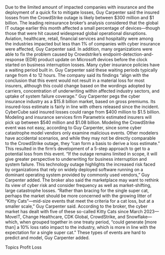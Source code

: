 Due to the limited amount of impacted companies with insurance and the deployment of a quick fix to mitigate losses, Guy Carpenter said the insured losses from the CrowdStrike outage is likely between $300 million and $1 billion.
The leading reinsurance broker’s analysis considered that the global IT outage earlier this month affected a small percentage of devices—though those that were hit caused widespread global operational disruptions. Aviation, healthcare, retail, financial services and hospitality were among the industries impacted but less than 1% of companies with cyber insurance were affected, Guy Carpenter said.
In addition, many organizations were able to fix the problem caused by Crowdstrike’s endpoint-detection-and-response (EDR) product update on Microsoft devices before the clock started on business interruption losses. Many cyber insurance policies have a waiting period built in. Guy Carpenter said these waiting periods typically range from 4 to 12 hours.
The company said its findings “align with the conclusion that this event would not result in a material loss for most insurers, although this could change based on the wordings adopted by carriers, concentration of underwriting within affected industry sectors, and uptake of system failure coverage.”
Guy Carpenter pegs the cyber insurance industry as a $15.8 billion market, based on gross premiums. Its insured-loss estimate is fairly in line with others released since the incident. CyberCube said insured losses could range from $400 million to $1.5 billion. Modeling and insurance services firm Parametrix estimated insurers will pick up between $540 million and $1.08 billion.
Modeling the CrowdStrike event was not easy, according to Guy Carpenter, since some cyber catastrophe model vendors only examine malicious events. Other modelers have accidental scenarios, and while they may not be directly comparable to the CrowdStrike outage, they “can form a basis to derive a loss estimate.” This resulted in the firm’s development of a 5-step approach to get to a potential loss from this event.
“If the outage remains limited in scope, it will give greater perspective to underwriting for business interruption and system failure. This technology outage highlights the increased risk faced by organizations that rely on widely deployed software running on a dominant operating system provided by commonly used vendors,” Guy Carpenter added.
The broker also said the marketplace may want to rethink its view of cyber risk and consider frequency as well as market-shifting, large catastrophe losses.
“Rather than bracing for the single super cat, perhaps the market should be more concerned with the growing litter of “Kitty Cats”—mid-size events that meet the criteria for a cat loss, but at a smaller scale,” Guy Carpenter said.
According to the broker, the cyber market has dealt with five of these so-called Kitty Cats since March 2023—MoveIT, Change Healthcare, CDK Global, CrowdStrike, and Snowflake—which, when grouped together in one treaty period, “could generate [more than] a 10% loss ratio impact to the industry, which is more in line with the expectation for a single super cat.” These types of events are hard to predict and model, Guy Carpenter added.

Topics
Profit Loss
